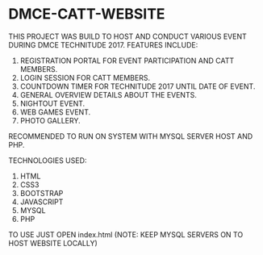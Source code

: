 # DMCE-CATT-WEBSITE

THIS PROJECT WAS BUILD TO HOST AND CONDUCT VARIOUS EVENT DURING DMCE TECHNITUDE 2017. FEATURES INCLUDE:
1. REGISTRATION PORTAL FOR EVENT PARTICIPATION AND CATT MEMBERS.
2. LOGIN SESSION FOR CATT MEMBERS.
3. COUNTDOWN TIMER FOR TECHNITUDE 2017 UNTIL DATE OF EVENT.
4. GENERAL OVERVIEW DETAILS ABOUT THE EVENTS.
5. NIGHTOUT EVENT.
6. WEB GAMES EVENT.
7. PHOTO GALLERY.

RECOMMENDED TO RUN ON SYSTEM WITH MYSQL SERVER HOST AND PHP.

TECHNOLOGIES USED:
1. HTML
2. CSS3
3. BOOTSTRAP
4. JAVASCRIPT
5. MYSQL
6. PHP

TO USE JUST OPEN index.html (NOTE: KEEP MYSQL SERVERS ON TO HOST WEBSITE LOCALLY)
